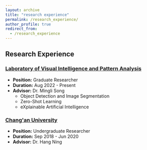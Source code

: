 ```yaml
---
layout: archive
title: "research experience"
permalink: /research_experience/
author_profile: true
redirect_from:
  - /research_experience
---
```


## Research Experience

### [Laboratory of Visual Intelligence and Pattern Analysis](https://www.vipazoo.cn/) 
* __Position:__ Graduate Researcher
* __Duration:__ Aug 2022 - Present
* __Advisor:__ Dr. Mingli Song  
   * Object Detection and Image Segmentation
   * Zero-Shot Learning
   * eXplainable Artificial Intelligence

### [Chang'an University](https://en.chd.edu.cn/)
* __Position:__ Undergraduate Researcher
* __Duration:__ Sep 2018 - Jun 2020
* __Advisor:__ Dr. Hang Ning
